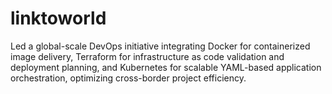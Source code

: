 # linktoworld
Led a global-scale DevOps initiative integrating Docker for containerized image delivery, Terraform
for infrastructure as code validation and deployment planning, and Kubernetes for scalable YAML-based application
orchestration, optimizing cross-border project efficiency.
